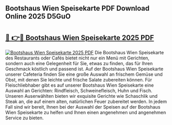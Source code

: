## Bootshaus Wien Speisekarte PDF Download Online 2025 D5GuO

# <h2><a href="http://gc77ld2.nevu.top/?p=Bootshaus+Wien+Speisekarte">🔗 👉🔴 Bootshaus Wien Speisekarte 2025 PDF</a></h2>

[![Bootshaus Wien Speisekarte 2025 PDF](https://i.imgur.com/dBaPXMq.png)](http://gc77ld2.nevu.top/?p=Bootshaus+Wien+Speisekarte)
Die Bootshaus Wien Speisekarte des Restaurants oder Cafés bietet nicht nur ein Menü mit Gerichten, sondern auch eine Gelegenheit für Sie, etwas zu finden, das für Ihren Geschmack köstlich und passend ist. Auf der Bootshaus Wien Speisekarte unserer Cafeteria finden Sie eine große Auswahl an frischem Gemüse und Obst, mit denen Sie leichte und frische Salate zubereiten können. Für Fleischliebhaber gibt es auf unserer Bootshaus Wien Speisekarte eine Auswahl an Gerichten: Rindfleisch, Schweinefleisch, Huhn und Fisch. Unseren Auserwählten bieten wir exquisite Gerichte wie Schaschlik und Steak an, die auf einem alten, natürlichen Feuer zubereitet werden. In jedem Fall sind wir bereit, Ihnen bei der Auswahl der Speisen auf der Bootshaus Wien Speisekarte zu helfen und Ihnen einen angenehmen und angenehmen Service zu bieten.
